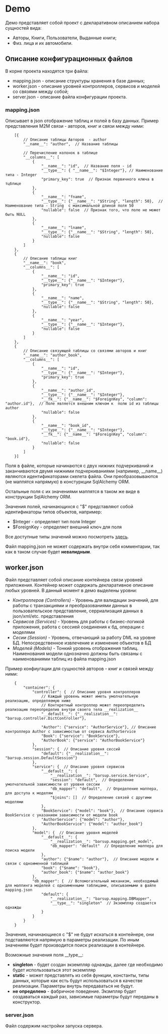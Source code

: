 # Demo

Демо представляет собой проект с декларативном описанием набора сущностей вида:

* Авторы, Книги, Пользователи, Выданные книги;
* Физ. лица и их автомобили.

## Описание конфигурационных файлов 

В корне проекта находятся три файла:

* mapping.json - описание структуры хранения в базе данных;
* worker.json - описание уровней контроллеров, сервисов и моделей со связями между собой;
* server.json - описание файла конфигурации проекта.

### mapping.json
Описывает в json отображение таблиц и полей в базу данных. Пример представления M2M связи - авторов, книг и связи между ними:

```
    [{
        // Описание таблицы Авторов  - author
        "__name__": "author",  // Название таблицы

        // Перечисление колонок в таблице
        "__columns__": [  
            {
                "__name__": "id",  // Название поля - id
                "__type__": { "__name__": "$Integer"}, // Наименование типа - Integer
                "primary_key": true  // Признак первичного ключа в тцблице
            },
            {
                "__name__": "fname",
                "__type__": {"__name__": "$String", "length": 50},  // Наименование типа - String  с максимальной длиной поля 50
                "nullable": false  // Признак того, что поле не может быть NULL
            },
            {
                "__name__": "lname",
                "__type__": {"__name__": "$String", "length": 50},
                "nullable": false
            }
        ]
    },
    {
        // Описание таблицы книг
        "__name__": "book",
        "__columns__": [
            {
                "__name__": "id",
                "__type__": {"__name__": "$Integer"},
                "primary_key": true
            },
            {
                "__name__": "name",
                "__type__": {"__name__": "$String", "length": 50},
                "nullable": false
            },
            {
                "__name__": "year",
                "__type__": {"__name__": "$Integer"},
                "nullable": false
            }
        ]
    },
    {
        // Описание связующей таблицы со связями авторов и книг
        "__name__": "author_book",
        "__columns__": [
            {
                "__name__": "id",
                "__type__": {"__name__": "$Integer"},
                "primary_key": true
            },
            {
                "__name__": "author_id",
                "__type__": {"__name__": "$Integer"},
                "__fk__": {"__name__": "$ForeignKey", "column": "author.id"},  // Поле является внешним ключом к  полю id из таблицы author
                "nullable": false
            },
            {
                "__name__": "book_id",
                "__type__": {"__name__": "$Integer"},
                "__fk__": {"__name__": "$ForeignKey", "column": "book.id"},
                "nullable": false
            }
        ]
    }]
```

Поля в файле, которые начинаются с двух нижних подчеркиваний и заканчиваются двумя нижними подчеркиваниями (например, \_\_name\_\_) являются идентификаторами скелета файла. Они преобразовываются (не маппятся напрямую) в констуркции SqlAlchemy ORM.

Остальные поля с их значениями маппятся в таком же виде в конструкции SqlAlchemy ORM.

Значения полей, начинающихся с "$" представляют собой идентификаторы типов объектов, например:

* $Integer - определяет тип поля Integer
* $ForeignKey - определяет внешний ключ для поля

Все доступные типы значений можно посмотреть [здесь](http://docs.sqlalchemy.org/en/latest/core/types.html).
    
Файл mapping.json не может содержать внутри себя комментарии, так как в таком случае будет **невалидным**.


## worker.json
Файл представляет собой описание контейнера связи уровней приложения.
Контейнер может содержать декларативное описание любых уровней. В данный момент в демо выделены уровни:

* *Контроллеров (Controllers)* - Уровень для валидации значений, для работы с транзакциями и преобразованиями данных в пользовательское представление, серриализация данных в json/xml/etc. представления
* *Сервисов (Services)* - Уровень для работы с бизнес-логикой приложения, работа с сессией соединения к бд, операции с моделями
* *Сесии (Session)* - Уровень, отвечающий за работу DML на уровне БД. Непосредственное извлечение и изменение объектов в БД
* *Моделей (Models)* - Тонкий уровень отображения таблиц. Наименования модели однозначно должны быть связаны с наименованиями таблиц из файла mapping.json

Пример конфиугации для сущностей авторов - книг и связей между ними:

```
    {
        "container": {
            "controller": {  // Описание уровня контроллеров
                // Каждый уровень может иметь умолчательную реализацию, определяемую ниже
                // Конткретный контроллер может переопределить реализацию переопределив внутри своего тела __realization__
                "__default__": {"__realization__": "barsup.controller.DictController"},

                "Author": {"service": "AuthorService"}, // Описание контроллера Author с зависимостью от сервиса AuthorService
                "Book": {"service": "BookService"},
                "AuthorBook": {"service": "AuthorBookService"}
            },
            "session": {  // Описание уровня сессий
                "default": {"__realization__": "barsup.session.DefaultSession"}
            },
            "service": {  // Описание уровня сервисов
                "__default__": {
                    "__realization__": "barsup.service.Service",
                    "session": "default",  // Определение умолчательной зависимости от уровня сессии
                    "db_mapper": "default",  // Определение маппера, для доступа к моделям
                    "$joins": []  // Определение связей с другими моделями
                },
                "BookService": {"model": "book"},  // Описание сервиса BookService c указанием зависимости от модели book
                "AuthorService": {"model": "author"},
                "AuthorBookService": {"model": "author_book"}
            },
            "model": {  // Описание уровня моделей
                "__default__": {
                    "__realization__": "barsup.mapping.get_model",
                    "db_mapper": "default"  // Определение маппера для поиска модели
                },
                "author": {"$name": "author"},  // Описание модели и связи с одноименной таблицей
                "book": {"$name": "book"},
                "author_book": {"$name": "author_book"}
            },
            "db_mapper": {  // Вспомогательный механизм, необходимый для маппинга моделей с одноименными таблицами, описываемыми в файле mapping.json
                "default": {
                    "__realization__": "barsup.mapping.DBMapper",
                    "__type__": "singleton"  // Экземпляр создается однажды
                }
            }
        }
    }
```

Значения, начинающиеся с "$" не будут искаться в контейнере, они подставляются напрямую в параметры реализации. По иным значениям будет производится поиск реализации в контейнере.

Возможные значения поля \_\_type\_\_:

* **singleton** - будет создан экземпляр однажды, далее где необходимо будет использоваться этот экземпляр
* **static** - может представлять из себя функции, константы, типы данных, которые как есть будут использоваться в качестве реализации. Параметры внутрь передаваться не будут.
* **не определено** - фабричное поведение. Экзмпляр будет создаваться каждый раз, зависимые параметры будут переданы в конструктор.

### server.json
Файл содержим настройки запуска сервера.